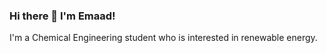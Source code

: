 ### Hi there 👋 I'm Emaad! 

I'm a Chemical Engineering student who is interested in renewable energy.

<!--
**e3alam/e3alam** is a ✨ _special_ ✨ repository because its `README.md` (this file) appears on your GitHub profile.

- 🔭 I’m currently working on improving software and technical skills
- 🌱 I’m currently learning about chemical engineering
- 🤔 I’m looking for help with finding better ways to organise time management
- 💬 Ask me about Life, Science 
- 📫 How to reach me: Email (emaad.alam02@gmail.com)
- ⚡ Fun fact: I will eat pretty much anything except for Papaya
-->
